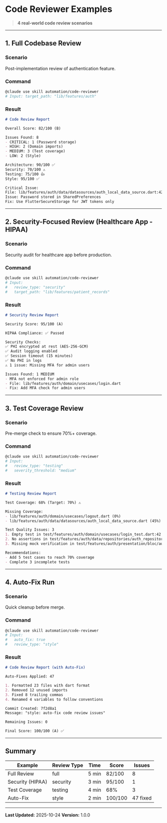 # Code Reviewer Examples

> **4 real-world code review scenarios**

---

## 1. Full Codebase Review

### Scenario
Post-implementation review of authentication feature.

### Command
```bash
@claude use skill automation/code-reviewer
# Input: target_path: "lib/features/auth"
```

### Result
```markdown
# Code Review Report

Overall Score: 82/100 (B)

Issues Found: 8
- CRITICAL: 1 (Password storage)
- HIGH: 2 (Domain imports)
- MEDIUM: 3 (Test coverage)
- LOW: 2 (Style)

Architecture: 90/100 ✅
Security: 70/100 ⚠️
Testing: 75/100 👍
Style: 95/100 ✅

Critical Issue:
File: lib/features/auth/data/datasources/auth_local_data_source.dart:42
Issue: Password stored in SharedPreferences
Fix: Use FlutterSecureStorage for JWT tokens only
```

---

## 2. Security-Focused Review (Healthcare App - HIPAA)

### Scenario
Security audit for healthcare app before production.

### Command
```bash
@claude use skill automation/code-reviewer
# Input:
#   review_type: "security"
#   target_path: "lib/features/patient_records"
```

### Result
```markdown
# Security Review Report

Security Score: 95/100 (A)

HIPAA Compliance: ✅ Passed

Security Checks:
✅ PHI encrypted at rest (AES-256-GCM)
✅ Audit logging enabled
✅ Session timeout (15 minutes)
✅ No PHI in logs
⚠️ 1 issue: Missing MFA for admin users

Issues Found: 1 MEDIUM
- MFA not enforced for admin role
- File: lib/features/auth/domain/usecases/login.dart
- Fix: Add MFA check for admin users
```

---

## 3. Test Coverage Review

### Scenario
Pre-merge check to ensure 70%+ coverage.

### Command
```bash
@claude use skill automation/code-reviewer
# Input:
#   review_type: "testing"
#   severity_threshold: "medium"
```

### Result
```markdown
# Testing Review Report

Test Coverage: 68% (Target: 70%) ⚠️

Missing Coverage:
- lib/features/auth/domain/usecases/logout.dart (0%)
- lib/features/auth/data/datasources/auth_local_data_source.dart (45%)

Test Quality Issues: 3
1. Empty test in test/features/auth/domain/usecases/login_test.dart:42
2. No assertions in test/features/auth/data/repositories/auth_repository_test.dart:78
3. Missing mock verification in test/features/auth/presentation/bloc/auth_bloc_test.dart:120

Recommendations:
- Add 5 test cases to reach 70% coverage
- Complete 3 incomplete tests
```

---

## 4. Auto-Fix Run

### Scenario
Quick cleanup before merge.

### Command
```bash
@claude use skill automation/code-reviewer
# Input:
#   auto_fix: true
#   review_type: "style"
```

### Result
```markdown
# Code Review Report (with Auto-Fix)

Auto-Fixes Applied: 47

1. Formatted 23 files with dart format
2. Removed 12 unused imports
3. Fixed 8 trailing commas
4. Renamed 4 variables to follow conventions

Commit Created: 7f2d8a1
Message: "style: auto-fix code review issues"

Remaining Issues: 0

Final Score: 100/100 (A) ✅
```

---

## Summary

| Example | Review Type | Time | Score | Issues |
|---------|------------|------|-------|--------|
| Full Review | full | 5 min | 82/100 | 8 |
| Security (HIPAA) | security | 3 min | 95/100 | 1 |
| Test Coverage | testing | 4 min | 68% | 3 |
| Auto-Fix | style | 2 min | 100/100 | 47 fixed |

---

**Last Updated:** 2025-10-24
**Version:** 1.0.0
